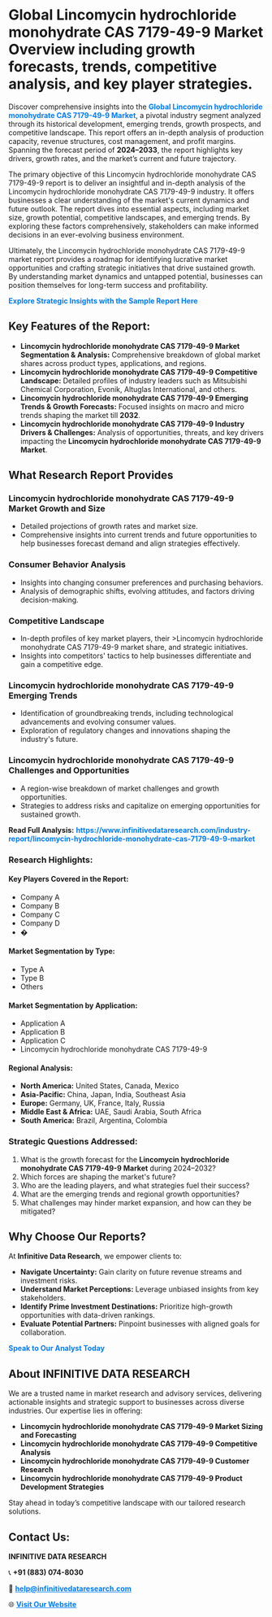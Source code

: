 <h1>Global Lincomycin hydrochloride monohydrate CAS 7179-49-9 Market Overview including growth forecasts, trends, competitive analysis, and key player strategies.</h1>
<p>
Discover comprehensive insights into the 
<a href="https://www.infinitivedataresearch.com/industry-report/lincomycin-hydrochloride-monohydrate-cas-7179-49-9-market" rel="dofollow" style="color: #007BFF; text-decoration: none;"><strong>Global Lincomycin hydrochloride monohydrate CAS 7179-49-9 Market</strong></a>, a pivotal industry segment analyzed through its historical development, emerging trends, growth prospects, and competitive landscape. This report offers an in-depth analysis of production capacity, revenue structures, cost management, and profit margins. Spanning the forecast period of <strong>2024–2033</strong>, the report highlights key drivers, growth rates, and the market’s current and future trajectory.
</p>
<p>
The primary objective of this Lincomycin hydrochloride monohydrate CAS 7179-49-9 report is to deliver an insightful and in-depth analysis of the Lincomycin hydrochloride monohydrate CAS 7179-49-9 industry. It offers businesses a clear understanding of the market's current dynamics and future outlook. The report dives into essential aspects, including market size, growth potential, competitive landscapes, and emerging trends. By exploring these factors comprehensively, stakeholders can make informed decisions in an ever-evolving business environment.
</p>
<p>
Ultimately, the Lincomycin hydrochloride monohydrate CAS 7179-49-9 market report provides a roadmap for identifying lucrative market opportunities and crafting strategic initiatives that drive sustained growth. By understanding market dynamics and untapped potential, businesses can position themselves for long-term success and profitability.
</p>
<p>
<a href="https://www.infinitivedataresearch.com/request-sample/reportId=107442" style="color: #007BFF; text-decoration: none;"><strong>Explore Strategic Insights with the Sample Report Here</strong></a>
</p>

<h2>Key Features of the Report:</h2>
<ul>
<li><strong>Lincomycin hydrochloride monohydrate CAS 7179-49-9 Market Segmentation & Analysis:</strong> Comprehensive breakdown of global market shares across product types, applications, and regions.</li>
<li><strong>Lincomycin hydrochloride monohydrate CAS 7179-49-9 Competitive Landscape:</strong> Detailed profiles of industry leaders such as Mitsubishi Chemical Corporation, Evonik, Altuglas International, and others.</li>
<li><strong>Lincomycin hydrochloride monohydrate CAS 7179-49-9 Emerging Trends & Growth Forecasts:</strong> Focused insights on macro and micro trends shaping the market till <strong>2032</strong>.</li>
<li><strong>Lincomycin hydrochloride monohydrate CAS 7179-49-9 Industry Drivers & Challenges:</strong> Analysis of opportunities, threats, and key drivers impacting the <strong>Lincomycin hydrochloride monohydrate CAS 7179-49-9 Market</strong>.</li>
</ul>

<h2>What Research Report Provides</h2>
<h3>Lincomycin hydrochloride monohydrate CAS 7179-49-9 Market Growth and Size</h3>
<ul>
<li>Detailed projections of growth rates and market size.</li>
<li>Comprehensive insights into current trends and future opportunities to help businesses forecast demand and align strategies effectively.</li>
</ul>

<h3>Consumer Behavior Analysis</h3>
<ul>
<li>Insights into changing consumer preferences and purchasing behaviors.</li>
<li>Analysis of demographic shifts, evolving attitudes, and factors driving decision-making.</li>
</ul>

<h3>Competitive Landscape</h3>
<ul>
<li>In-depth profiles of key market players, their >Lincomycin hydrochloride monohydrate CAS 7179-49-9 market share, and strategic initiatives.</li>
<li>Insights into competitors' tactics to help businesses differentiate and gain a competitive edge.</li>
</ul>

<h3>Lincomycin hydrochloride monohydrate CAS 7179-49-9 Emerging Trends</h3>
<ul>
<li>Identification of groundbreaking trends, including technological advancements and evolving consumer values.</li>
<li>Exploration of regulatory changes and innovations shaping the industry's future.</li>
</ul>

<h3>Lincomycin hydrochloride monohydrate CAS 7179-49-9 Challenges and Opportunities</h3>
<ul>
<li>A region-wise breakdown of market challenges and growth opportunities.</li>
<li>Strategies to address risks and capitalize on emerging opportunities for sustained growth.</li>
</ul>
<p><strong>Read Full Analysis:</strong> <a href="https://www.infinitivedataresearch.com/industry-report/lincomycin-hydrochloride-monohydrate-cas-7179-49-9-market" rel="dofollow" style="color: #007BFF; text-decoration: none;"><strong>https://www.infinitivedataresearch.com/industry-report/lincomycin-hydrochloride-monohydrate-cas-7179-49-9-market</strong></a></p>
<h3>Research Highlights:</h3>
<h4>Key Players Covered in the Report:</h4>
<ul><li>Company A</li><li>Company B</li><li>Company C</li><li>Company D</li><li>�</li></ul>
<h4>Market Segmentation by Type:</h4>
<ul><li>Type A</li><li>Type B</li><li>Others</li></ul>
<h4>Market Segmentation by Application:</h4>
<ul><li>Application A</li><li>Application B</li><li>Application C</li><li>Lincomycin hydrochloride monohydrate CAS 7179-49-9</li></ul>

<h4>Regional Analysis:</h4>
<ul>
<li><strong>North America:</strong> United States, Canada, Mexico</li>
<li><strong>Asia-Pacific:</strong> China, Japan, India, Southeast Asia</li>
<li><strong>Europe:</strong> Germany, UK, France, Italy, Russia</li>
<li><strong>Middle East & Africa:</strong> UAE, Saudi Arabia, South Africa</li>
<li><strong>South America:</strong> Brazil, Argentina, Colombia</li>
</ul>

<h3>Strategic Questions Addressed:</h3>
<ol>
<li>What is the growth forecast for the <strong>Lincomycin hydrochloride monohydrate CAS 7179-49-9 Market</strong> during 2024–2032?</li>
<li>Which forces are shaping the market's future?</li>
<li>Who are the leading players, and what strategies fuel their success?</li>
<li>What are the emerging trends and regional growth opportunities?</li>
<li>What challenges may hinder market expansion, and how can they be mitigated?</li>
</ol>

<h2>Why Choose Our Reports?</h2>
<p>At <strong>Infinitive Data Research</strong>, we empower clients to:</p>
<ul>
<li><strong>Navigate Uncertainty:</strong> Gain clarity on future revenue streams and investment risks.</li>
<li><strong>Understand Market Perceptions:</strong> Leverage unbiased insights from key stakeholders.</li>
<li><strong>Identify Prime Investment Destinations:</strong> Prioritize high-growth opportunities with data-driven rankings.</li>
<li><strong>Evaluate Potential Partners:</strong> Pinpoint businesses with aligned goals for collaboration.</li>
</ul>
<p><a href="https://www.infinitivedataresearch.com/industry-report/lincomycin-hydrochloride-monohydrate-cas-7179-49-9-market" rel="dofollow" style="color: #007BFF; text-decoration: none;"><strong>Speak to Our Analyst Today</strong></a></p>

<h2>About INFINITIVE DATA RESEARCH</h2>
<p>We are a trusted name in market research and advisory services, delivering actionable insights and strategic support to businesses across diverse industries. Our expertise lies in offering:</p>
<ul>
<li><strong>Lincomycin hydrochloride monohydrate CAS 7179-49-9 Market Sizing and Forecasting</strong></li>
<li><strong>Lincomycin hydrochloride monohydrate CAS 7179-49-9 Competitive Analysis</strong></li>
<li><strong>Lincomycin hydrochloride monohydrate CAS 7179-49-9 Customer Research</strong></li>
<li><strong>Lincomycin hydrochloride monohydrate CAS 7179-49-9 Product Development Strategies</strong></li>
</ul>
<p>Stay ahead in today’s competitive landscape with our tailored research solutions.</p>

<h2>Contact Us:</h2>
<p><strong>INFINITIVE DATA RESEARCH</strong></p>
<p>📞 <strong>+91 (883) 074-8030</strong></p>
<p>📧 <strong><a href="mailto:help@infinitivedataresearch.com" style="color: #007BFF;">help@infinitivedataresearch.com</a></strong></p>
<p>🌐 <strong><a href="https://www.infinitivedataresearch.com" rel="dofollow" style="color: #007BFF;">Visit Our Website</a></strong></p>